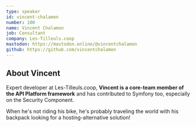 ```yaml
---
type: speaker
id: vincent-chalamon
number: 100
name: Vincent Chalamon
job: Consultant
company: Les-Tilleuls.coop
mastodon: https://mastodon.online/@vincentchalamon
github: https://github.com/vincentchalamon
---
```


## About Vincent

Expert developer at Les-Tilleuls.coop, **Vincent is a core-team member of the API Platform framework** and has contributed to Symfony too, especially on the Security Component.

When he's not riding his bike, he's probably traveling the world with his backpack looking for a hosting-alternative solution!
